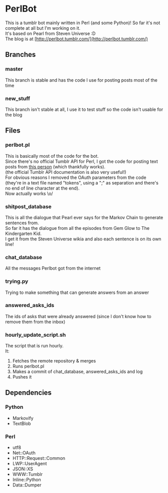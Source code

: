 # PerlBot
This is a tumblr bot mainly written in Perl (and some Python)! So far it's not complete at all but I'm working on it.<br/>
It's based on Pearl from Steven Universe :D<br/>
The blog is at [http://perlbot.tumblr.com/](http://perlbot.tumblr.com/)

## Branches
### master
This branch is stable and has the code I use for posting posts most of the time
### new_stuff
This branch isn't stable at all, I use it to test stuff so the code isn't usable for the blog

## Files
### perlbot.pl
This is basically most of the code for the bot.<br/>
Since there's no official Tumblr API for Perl, I got the code for posting text posts from [this person](https://txlab.wordpress.com/2011/09/03/using-tumblr-api-v2-from-perl/#comment-7004) (which thankfully works).<br/>
(the official Tumblr API documentation is also very useful!)</br>
For obvious reasons I removed the OAuth parameters from the code (they're in a text file named "tokens", using a ";" as separation and there's no end of line character at the end).<br/>
Now actually works \o/

### shitpost_database
This is all the dialogue that Pearl ever says for the Markov Chain to generate sentences from.<br/>
So far it has the dialogue from all the episodes from Gem Glow to The Kindergarten Kid.<br/>
I get it from the Steven Universe wikia and also each sentence is on its own line!

### chat_database
All the messages Perlbot got from the internet

### trying.py
Trying to make something that can generate answers from an answer

### answered\_asks\_ids
The ids of asks that were already answered (since I don't know how to remove them from the inbox)

### hourly\_update\_script.sh
The script that is run hourly.<br/>
It:
1.	Fetches the remote repository & merges
2.	Runs perlbot.pl
3.	Makes a commit of chat_database, answered\_asks\_ids and log
4.	Pushes it

## Dependencies
### Python
*	Markovify
*	TextBlob

### Perl
*	utf8
*	Net::OAuth
*	HTTP::Request::Common
*	LWP::UserAgent
*	JSON::XS
*	WWW::Tumblr
*	Inline::Python
*	Data::Dumper
